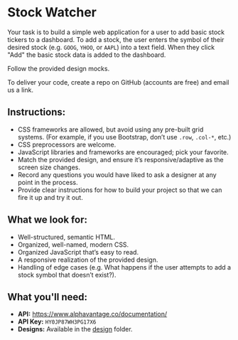 # Stock Watcher

Your task is to build a simple web application for a user to add basic stock
tickers to a dashboard.  To add a stock, the user enters the symbol of their
desired stock (e.g. `GOOG`, `YHOO`, or `AAPL`) into a text field. When they
click "Add" the basic stock data is added to the dashboard.

Follow the provided design mocks.

To deliver your code, create a repo on GitHub (accounts are free) and email us a
link.


## Instructions:

-   CSS frameworks are allowed, but avoid using any pre-built grid systems.
    (For example, if you use Bootstrap, don’t use `.row`, `.col-*`, etc.)
-   CSS preprocessors are welcome.
-   JavaScript libraries and frameworks are encouraged; pick your favorite.
-   Match the provided design, and ensure it’s responsive/adaptive as the screen
    size changes.
-   Record any questions you would have liked to ask a designer at any point in
    the process.
-   Provide clear instructions for how to build your project so that we can fire
    it up and try it out.


## What we look for:

-   Well-structured, semantic HTML.
-   Organized, well-named, modern CSS.
-   Organized JavaScript that’s easy to read.
-   A responsive realization of the provided design.
-   Handling of edge cases (e.g. What happens if the user attempts to add a
    stock symbol that doesn’t exist?).


## What you'll need:

-   **API:** <https://www.alphavantage.co/documentation/>
-   **API Key:** `HY0JP87WH3PG17X6`
-   **Designs:** Available in the [design] folder.



[Open Sans]: https://fonts.google.com/specimen/Open+Sans?selection.family=Open+Sans:400,600,800
[design]: ./design
